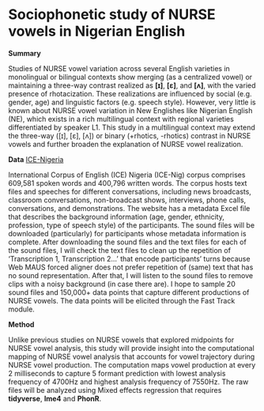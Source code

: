 # Sociophonetic study of NURSE vowels in Nigerian English

**Summary**

Studies of NURSE vowel variation across several English varieties in monolingual or bilingual contexts show merging (as a centralized vowel) or maintaining a three-way contrast realized as **[ɪ]**, **[ɛ]**, and **[ʌ]**, with the varied presence of rhotacization. These realizations are influenced by social (e.g. gender, age) and linguistic factors (e.g. speech style). However, very little is known about NURSE vowel variation in New Englishes like Nigerian English (NE), which exists in a rich multilingual context with regional varieties differentiated by speaker L1. This study in a multilingual context may extend the three-way ([ɪ], [ɛ], [ʌ]) or binary (+rhotics, -rhotics) contrast in NURSE vowels and further broaden the explanation of NURSE vowel realization.  

**Data** [ICE-Nigeria]( http://ice-corpora.net/ice/index.html)

International Corpus of English (ICE) Nigeria (ICE-Nig) corpus comprises 609,581 spoken words and 400,796 written words. The corpus hosts text files and speeches for different conversations, including news broadcasts, classroom conversations, non-broadcast shows, interviews, phone calls, conversations, and demonstrations. The website has a metadata Excel file that describes the background information (age, gender, ethnicity, profession, type of speech style) of the participants. 
The sound files will be downloaded (particularly) for participants whose metadata information is complete. After downloading the sound files and the text files for each of the sound files, I will check the text files to clean up the repetition of ‘Transcription 1, Transcription 2…’ that encode participants’ turns because Web MAUS forced aligner does not prefer repetition of (same) text that has no sound representation. After that, I will listen to the sound files to remove clips with a noisy background (in case there are). 
I hope to sample 20 sound files and 150,000+ data points that capture different productions of NURSE vowels. The data points will be elicited through the Fast Track module.


**Method**

Unlike previous studies on NURSE vowels that explored midpoints for NURSE vowel analysis, this study will provide insight into the computational mapping of NURSE vowel analysis that accounts for vowel trajectory during NURSE vowel production. The computation maps vowel production at every 2 milliseconds to capture 5 formant prediction with lowest analysis frequency of 4700Hz and highest analysis frequency of 7550Hz. The raw files will be analyzed using Mixed effects regression that requires **tidyverse**, **lme4** and **PhonR**. 
